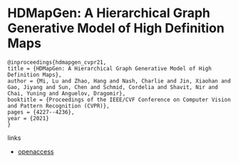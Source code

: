 # HDMapGen: A Hierarchical Graph Generative Model of High Definition Maps

```
@inproceedings{hdmapgen_cvpr21,
title = {HDMapGen: A Hierarchical Graph Generative Model of High Definition Maps},
author = {Mi, Lu and Zhao, Hang and Nash, Charlie and Jin, Xiaohan and Gao, Jiyang and Sun, Chen and Schmid, Cordelia and Shavit, Nir and Chai, Yuning and Anguelov, Dragomir},
booktitle = {Proceedings of the IEEE/CVF Conference on Computer Vision and Pattern Recognition (CVPR)},
pages = {4227--4236},
year = {2021}
}
```
links
- [openaccess](http://openaccess.thecvf.com//content/CVPR2021/html/Mi_HDMapGen_A_Hierarchical_Graph_Generative_Model_of_High_Definition_Maps_CVPR_2021_paper.html)
